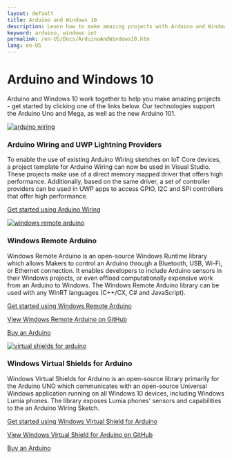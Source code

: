 ```yaml
---
layout: default
title: Arduino and Windows 10
description: Learn how to make amazing projects with Arduino and Windows 10.
keyword: arduino, windows iot
permalink: /en-US/Docs/ArduinoAndWindows10.htm
lang: en-US
---
```


# Arduino and Windows 10
Arduino and Windows 10 work together to help you make amazing projects - get started by clicking one of the links below. Our technologies support the Arduino Uno and Mega, as well as the new Arduino 101.

<div class="row">
    <div class="col-md-8 col-xs-24">
    <a href="{{site.baseurl}}/{{page.lang}}/Docs/Lightning.htm"><img alt="arduino wiring" src="{{site.baseurl}}/Resources/images/devices/Lighning_0.png"></a>
        <h3>Arduino Wiring and UWP Lightning Providers</h3>
        <p> To enable the use of existing Arduino Wiring sketches on IoT Core devices, a project template for Arduino Wiring can now be used in Visual Studio. These projects make use of a direct memory mapped driver that offers high performance. Additionally, based on the same driver, a set of controller providers can be used in UWP apps to access GPIO, I2C and SPI controllers that offer high performance. </p>
        <p><a href="{{site.baseurl}}/{{page.lang}}/Docs/Lightning.htm">Get started using Arduino Wiring</a></p>
    </div>
    <div class="col-md-8 col-xs-24">
    <a href="{{site.baseurl}}/{{page.lang}}/Docs/WRA.htm"><img alt="windows remote arduino" src="{{site.baseurl}}/Resources/images/devices/WindowsPhone_0.png"></a>
        <h3>Windows Remote Arduino</h3>
    <p> Windows Remote Arduino is an open-source Windows Runtime library which allows Makers to control an Arduino through a Bluetooth, USB, Wi-Fi, or Ethernet connection. It enables developers to include Arduino sensors in their Windows projects, or even offload computationally expensive work from an Arduino to Windows. The Windows Remote Arduino library can be used with any WinRT languages (C++/CX, C# and JavaScript). </p>
    <p><a href="{{site.baseurl}}/{{page.lang}}/Docs/WRALanding.htm">Get started using Windows Remote Arduino</a></p>
    <p><a href="https://github.com/ms-iot/remote-wiring" target="_blank">View Windows Remote Arduino on GitHub</a></p>
        <p><a href="http://store-usa.arduino.cc/" target="_blank">Buy an Arduino</a></p>
    </div>
    <div class="col-md-8 col-xs-24">
    <a href="{{site.baseurl}}/{{page.lang}}/Docs/WVSA.htm"><img alt="virtual shields for arduino" src="{{site.baseurl}}/Resources/images/devices/Arduino_1.png"></a>
        <h3>Windows Virtual Shields for Arduino</h3></a>
        <p> Windows Virtual Shields for Arduino is an open-source library primarily for the Arduino UNO which communicates with an open-source Universal Windows application running on all Windows 10 devices, including Windows Lumia phones. The library exposes Lumia phones' sensors and capabilities to the an Arduino Wiring Sketch. </p>
        <p><a href="{{site.baseurl}}/{{page.lang}}/Docs/WVSA.htm">Get started using Windows Virtual Shield for Arduino</a></p>
        <p><a href="https://github.com/ms-iot/virtual-shields-arduino" target="_blank">View Windows Virtual Shield for Arduino on GitHub</a></p>
        <p><a href="http://store-usa.arduino.cc/" target="_blank">Buy an Arduino</a></p>
    </div>
</div>
